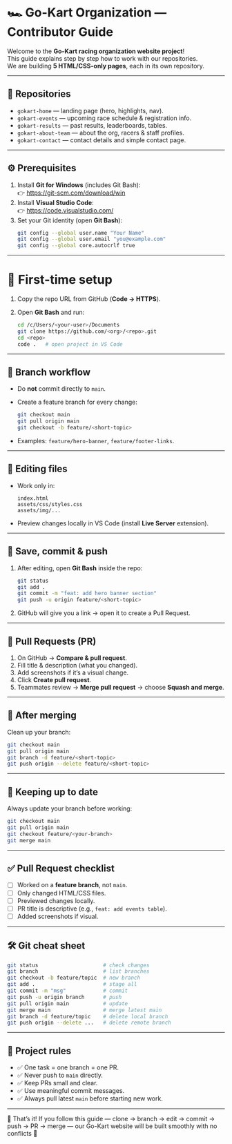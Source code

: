 # 🏎️ Go-Kart Organization — Contributor Guide

Welcome to the **Go-Kart racing organization website project**!  
This guide explains step by step how to work with our repositories.  
We are building **5 HTML/CSS-only pages**, each in its own repository.

---

## 📂 Repositories
- `gokart-home` — landing page (hero, highlights, nav).  
- `gokart-events` — upcoming race schedule & registration info.  
- `gokart-results` — past results, leaderboards, tables.  
- `gokart-about-team` — about the org, racers & staff profiles.  
- `gokart-contact` — contact details and simple contact page.  

---

## ⚙️ Prerequisites
1. Install **Git for Windows** (includes Git Bash):  
   👉 https://git-scm.com/download/win  
2. Install **Visual Studio Code**:  
   👉 https://code.visualstudio.com/  
3. Set your Git identity (open **Git Bash**):
   ```bash
   git config --global user.name "Your Name"
   git config --global user.email "you@example.com"
   git config --global core.autocrlf true

---

# 🚀 First-time setup

1. Copy the repo URL from GitHub (**Code → HTTPS**).
2. Open **Git Bash** and run:

   ```bash
   cd /c/Users/<your-user>/Documents
   git clone https://github.com/<org>/<repo>.git
   cd <repo>
   code .   # open project in VS Code
   ```

---

## 🌿 Branch workflow

* Do **not** commit directly to `main`.
* Create a feature branch for every change:

  ```bash
  git checkout main
  git pull origin main
  git checkout -b feature/<short-topic>
  ```
* Examples: `feature/hero-banner`, `feature/footer-links`.

---

## 📝 Editing files

* Work only in:

  ```
  index.html
  assets/css/styles.css
  assets/img/...
  ```
* Preview changes locally in VS Code (install **Live Server** extension).

---

## 💾 Save, commit & push

1. After editing, open **Git Bash** inside the repo:

   ```bash
   git status
   git add .
   git commit -m "feat: add hero banner section"
   git push -u origin feature/<short-topic>
   ```
2. GitHub will give you a link → open it to create a Pull Request.

---

## 🔀 Pull Requests (PR)

1. On GitHub → **Compare & pull request**.
2. Fill title & description (what you changed).
3. Add screenshots if it’s a visual change.
4. Click **Create pull request**.
5. Teammates review → **Merge pull request** → choose **Squash and merge**.

---

## 🧹 After merging

Clean up your branch:

```bash
git checkout main
git pull origin main
git branch -d feature/<short-topic>
git push origin --delete feature/<short-topic>
```

---

## 🔄 Keeping up to date

Always update your branch before working:

```bash
git checkout main
git pull origin main
git checkout feature/<your-branch>
git merge main
```

---

## ✅ Pull Request checklist

* [ ] Worked on a **feature branch**, not `main`.
* [ ] Only changed HTML/CSS files.
* [ ] Previewed changes locally.
* [ ] PR title is descriptive (e.g., `feat: add events table`).
* [ ] Added screenshots if visual.

---

## 🛠️ Git cheat sheet

```bash
git status                     # check changes
git branch                     # list branches
git checkout -b feature/topic  # new branch
git add .                      # stage all
git commit -m "msg"            # commit
git push -u origin branch      # push
git pull origin main           # update
git merge main                 # merge latest main
git branch -d feature/topic    # delete local branch
git push origin --delete ...   # delete remote branch
```

---

## 📌 Project rules

* ✅ One task = one branch = one PR.
* ✅ Never push to `main` directly.
* ✅ Keep PRs small and clear.
* ✅ Use meaningful commit messages.
* ✅ Always pull latest `main` before starting new work.

---

👏 That’s it! If you follow this guide — clone → branch → edit → commit → push → PR → merge —
our Go-Kart website will be built smoothly with no conflicts 🚦
